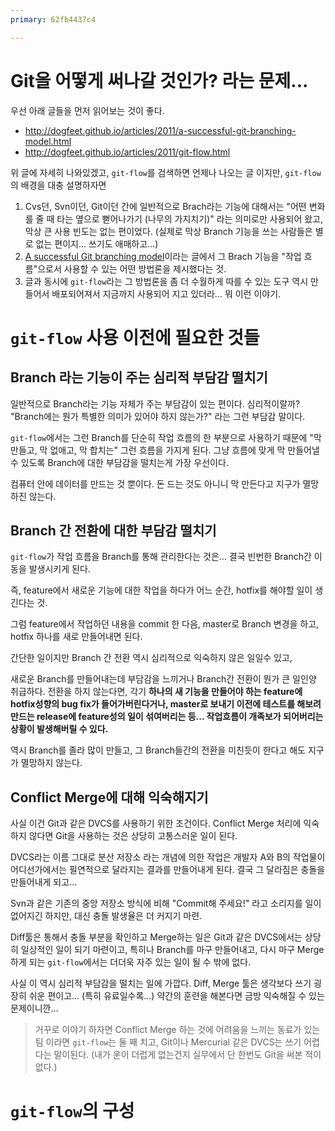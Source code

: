 ```yaml
---
primary: 62fb4437c4

---
```


# Git을 어떻게 써나갈 것인가? 라는 문제...

우선 아래 글들을 먼저 읽어보는 것이 좋다.

- <http://dogfeet.github.io/articles/2011/a-successful-git-branching-model.html>
- <http://dogfeet.github.io/articles/2011/git-flow.html>

위 글에 자세히 나와있겠고, `git-flow`를 검색하면 언제나 나오는 글 이지만, `git-flow`의 배경을 대충 설명하자면

1. Cvs던, Svn이던, Git이던 간에 일반적으로 Brach라는 기능에 대해서는 "어떤 변화를 줄 때 타는 옆으로 뻗어나가기 (나무의 가지치기)" 라는 의미로만 사용되어 왔고, 막상 큰 사용 빈도는 없는 편이었다. (실제로 막상 Branch 기능을 쓰는 사람들은 별로 없는 편이지... 쓰기도 애매하고...)
1. [A successful Git branching model](http://nvie.com/posts/a-successful-git-branching-model/)이라는 글에서 그 Brach 기능을 "작업 흐름"으로서 사용할 수 있는 어떤 방법론을 제시했다는 것.
1. 글과 동시에 `git-flow`라는 그 방법론을 좀 더 수월하게 따를 수 있는 도구 역시 만들어서 배포되어져서 지금까지 사용되어 지고 있더라... 뭐 이런 이야기.


# `git-flow` 사용 이전에 필요한 것들

## Branch 라는 기능이 주는 심리적 부담감 떨치기

일반적으로 Branch라는 기능 자체가 주는 부담감이 있는 편이다. 심리적이랄까? "Branch에는 뭔가 특별한 의미가 있어야 하지 않는가?" 라는 그런 부담감 말이다.

`git-flow`에서는 그런 Branch를 단순히 작업 흐름의 한 부분으로 사용하기 때문에 "막 만들고, 막 없애고, 막 합치는" 그런 흐름을 가지게 된다. 그냥 흐름에 맞게 막 만들어낼 수 있도록 Branch에 대한 부담감을 떨치는게 가장 우선이다.

컴퓨터 안에 데이터를 만드는 것 뿐이다. 돈 드는 것도 아니니 막 만든다고 지구가 멸망하진 않는다.

## Branch 간 전환에 대한 부담감 떨치기

`git-flow`가 작업 흐름을 Branch를 통해 관리한다는 것은... 결국 빈번한 Branch간 이동을 발생시키게 된다.

즉, feature에서 새로운 기능에 대한 작업을 하다가 어느 순간, hotfix를 해야할 일이 생긴다는 것.

그럼 feature에서 작업하던 내용을 commit 한 다음, master로 Branch 변경을 하고, hotfix 하나를 새로 만들어내면 된다.

간단한 일이지만 Branch 간 전환 역시 심리적으로 익숙하지 않은 일일수 있고,

새로운 Branch를 만들어내는데 부담감을 느끼거나 Branch간 전환이 뭔가 큰 일인양 취급하다. 전환을 하지 않는다면, 각기 **하나의 새 기능을 만들어야 하는 feature에 hotfix성향의 bug fix가 들어가버린다거나, master로 보내기 이전에 테스트를 해보려 만드는 release에 feature성의 일이 섞여버리는 등... 작업흐름이 개족보가 되어버리는 상황이 발생해버릴 수 있다.**

역시 Branch를 졸라 많이 만들고, 그 Branch들간의 전환을 미친듯이 한다고 해도 지구가 멸망하지 않는다.

## Conflict Merge에 대해 익숙해지기

사실 이건 Git과 같은 DVCS를 사용하기 위한 조건이다. Conflict Merge 처리에 익숙하지 않다면 Git을 사용하는 것은 상당히 고통스러운 일이 된다.

DVCS라는 이름 그대로 분산 저장소 라는 개념에 의한 작업은 개발자 A와 B의 작업물이 어디선가에서는 필연적으로 달라지는 결과를 만들어내게 된다. 결국 그 달라짐은 충돌을 만들어내게 되고... 

Svn과 같은 기존의 중앙 저장소 방식에 비해 "Commit해 주세요!" 라고 소리지를 일이 없어지긴 하지만, 대신 충돌 발생율은 더 커지기 마련.

Diff툴은 통해서 충돌 부분을 확인하고 Merge하는 일은 Git과 같은 DVCS에서는 상당히 일상적인 일이 되기 마련이고, 특히나 Branch를 마구 만들어내고, 다시 마구 Merge하게 되는 `git-flow`에서는 더더욱 자주 있는 일이 될 수 밖에 없다.

사실 이 역시 심리적 부담감을 떨치는 일에 가깝다. Diff, Merge 툴은 생각보다 쓰기 굉장히 쉬운 편이고... (특히 유료일수록...) 약간의 훈련을 해본다면 금방 익숙해질 수 있는 문제이니깐...

> 거꾸로 이야기 하자면 Conflict Merge 하는 것에 어려움을 느끼는 동료가 있는 팀 이라면 `git-flow`는 둘 째 치고, Git이나 Mercurial 같은 DVCS는 쓰기 어렵다는 말이된다. (내가 운이 더럽게 없는건지 실무에서 단 한번도 Git을 써본 적이 없다.)



# `git-flow`의 구성


